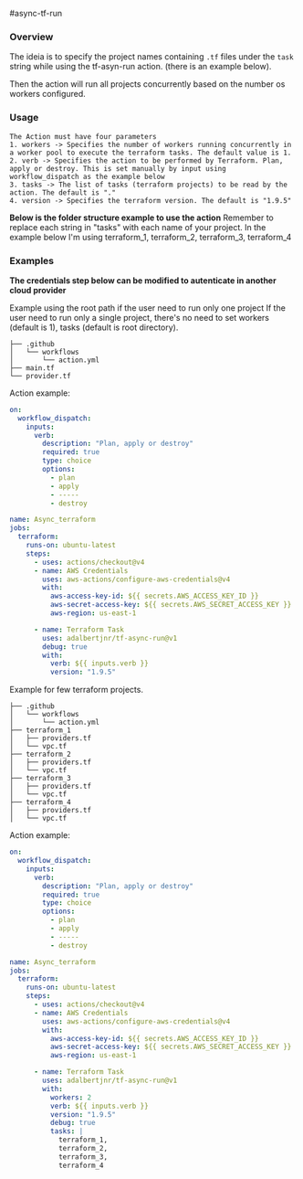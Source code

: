 #async-tf-run

### Overview

The ideia is to specify the project names containing `.tf` files under the `task` string while using the tf-asyn-run action. (there is an example below).

Then the action will run all projects concurrently based on the number os workers configured.

### Usage

```
The Action must have four parameters
1. workers -> Specifies the number of workers running concurrently in a worker pool to execute the terraform tasks. The default value is 1.
2. verb -> Specifies the action to be performed by Terraform. Plan, apply or destroy. This is set manually by input using workflow_dispatch as the example below
3. tasks -> The list of tasks (terraform projects) to be read by the action. The default is "."
4. version -> Specifies the terraform version. The default is "1.9.5"
```

**Below is the folder structure example to use the action**
Remember to replace each string in "tasks" with each name of your project. In the example below I'm using terraform_1, terraform_2, terraform_3, terraform_4

### Examples

**The credentials step below can be modified to autenticate in another cloud provider**

Example using the root path if the user need to run only one project
If the user need to run only a single project, there's no need to set workers (default is 1), tasks (default is root directory).

```
├── .github
│   └── workflows
│       └── action.yml
├── main.tf
└── provider.tf
```

Action example:

```yaml
on:
  workflow_dispatch:
    inputs:
      verb:
        description: "Plan, apply or destroy"
        required: true
        type: choice
        options:
          - plan
          - apply
          - -----
          - destroy

name: Async_terraform
jobs:
  terraform:
    runs-on: ubuntu-latest
    steps:
      - uses: actions/checkout@v4
      - name: AWS Credentials
        uses: aws-actions/configure-aws-credentials@v4
        with:
          aws-access-key-id: ${{ secrets.AWS_ACCESS_KEY_ID }}
          aws-secret-access-key: ${{ secrets.AWS_SECRET_ACCESS_KEY }}
          aws-region: us-east-1

      - name: Terraform Task
        uses: adalbertjnr/tf-async-run@v1
        debug: true
        with:
          verb: ${{ inputs.verb }}
          version: "1.9.5"
```

Example for few terraform projects.

```
├── .github
│   └── workflows
│       └── action.yml
├── terraform_1
│   ├── providers.tf
│   └── vpc.tf
├── terraform_2
│   ├── providers.tf
│   └── vpc.tf
├── terraform_3
│   ├── providers.tf
│   └── vpc.tf
├── terraform_4
│   ├── providers.tf
│   └── vpc.tf

```

Action example:

```yaml
on:
  workflow_dispatch:
    inputs:
      verb:
        description: "Plan, apply or destroy"
        required: true
        type: choice
        options:
          - plan
          - apply
          - -----
          - destroy

name: Async_terraform
jobs:
  terraform:
    runs-on: ubuntu-latest
    steps:
      - uses: actions/checkout@v4
      - name: AWS Credentials
        uses: aws-actions/configure-aws-credentials@v4
        with:
          aws-access-key-id: ${{ secrets.AWS_ACCESS_KEY_ID }}
          aws-secret-access-key: ${{ secrets.AWS_SECRET_ACCESS_KEY }}
          aws-region: us-east-1

      - name: Terraform Task
        uses: adalbertjnr/tf-async-run@v1
        with:
          workers: 2
          verb: ${{ inputs.verb }}
          version: "1.9.5"
          debug: true
          tasks: |
            terraform_1,
            terraform_2,
            terraform_3,
            terraform_4
```

